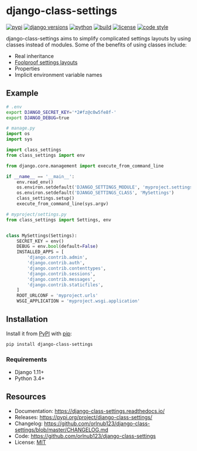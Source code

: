 # django-class-settings

[![pypi][pypi-image]][pypi-url]
[![django versions][django-version-image]][pypi-url]
[![python][python-version-image]][pypi-url]
[![build][travis-image]][travis-url]
[![license][license-image]][license-url]
[![code style][code-style-image]][code-style-url]

django-class-settings aims to simplify complicated settings layouts by using
classes instead of modules. Some of the benefits of using classes include:

- Real inheritance
- [Foolproof settings layouts][local_settings]
- Properties
- Implicit environment variable names

## Example

```bash
# .env
export DJANGO_SECRET_KEY='*2#fz@c0w5fe8f-'
export DJANGO_DEBUG=true
```

```python
# manage.py
import os
import sys

import class_settings
from class_settings import env

from django.core.management import execute_from_command_line

if __name__ == '__main__':
    env.read_env()
    os.environ.setdefault('DJANGO_SETTINGS_MODULE', 'myproject.settings')
    os.environ.setdefault('DJANGO_SETTINGS_CLASS', 'MySettings')
    class_settings.setup()
    execute_from_command_line(sys.argv)
```

```python
# myproject/settings.py
from class_settings import Settings, env


class MySettings(Settings):
    SECRET_KEY = env()
    DEBUG = env.bool(default=False)
    INSTALLED_APPS = [
        'django.contrib.admin',
        'django.contrib.auth',
        'django.contrib.contenttypes',
        'django.contrib.sessions',
        'django.contrib.messages',
        'django.contrib.staticfiles',
    ]
    ROOT_URLCONF = 'myproject.urls'
    WSGI_APPLICATION = 'myproject.wsgi.application'
```

## Installation

Install it from [PyPI][pypi-url] with [pip][pip-url]:

```bash
pip install django-class-settings
```

### Requirements

- Django 1.11+
- Python 3.4+

## Resources

- Documentation: https://django-class-settings.readthedocs.io/
- Releases: https://pypi.org/project/django-class-settings/
- Changelog: https://github.com/orlnub123/django-class-settings/blob/master/CHANGELOG.md
- Code: https://github.com/orlnub123/django-class-settings
- License: [MIT][license-url]

[code-style-image]: https://img.shields.io/badge/code%20style-black-000000.svg
[code-style-url]: https://github.com/ambv/black
[django-version-image]: https://img.shields.io/pypi/djversions/django-class-settings.svg
[license-image]: https://img.shields.io/pypi/l/django-class-settings.svg
[license-url]: https://github.com/orlnub123/django-class-settings/blob/master/LICENSE
[local_settings]: https://www.pydanny.com/using-executable-code-outside-version-control.html
[pip-url]: https://pip.pypa.io/en/stable/quickstart/
[pypi-image]: https://img.shields.io/pypi/v/django-class-settings.svg
[pypi-url]: https://pypi.org/project/django-class-settings/
[python-version-image]: https://img.shields.io/pypi/pyversions/django-class-settings.svg
[travis-image]: https://img.shields.io/travis/orlnub123/django-class-settings.svg
[travis-url]: https://travis-ci.org/orlnub123/django-class-settings
